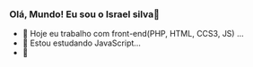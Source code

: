 ### Olá, Mundo! Eu sou o Israel silva👋

- 🔭 Hoje eu trabalho com front-end(PHP, HTML, CCS3, JS) ...
- 🌱 Estou estudando JavaScript...
- 🥰
